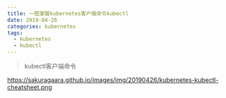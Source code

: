 ```yaml
---
title: 一图掌握kubernetes客户端命令kubectl
date: 2019-04-26
categories: kubernetes
tags:
  - kubernetes
  - kubectl
---
```


> kubectl客户端命令


<https://sakuragaara.github.io/images/img/20190426/kubernetes-kubectl-cheatsheet.png>
